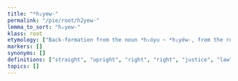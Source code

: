 ```yaml
---
title: "*h₂yew-"
permalink: "/pie/root/h2yew-"
lemma_to_sort: "h₂yew-"
klass: root
etymology: ["Back-formation from the noun *h₂óyu ~ *h₂yéw-, from the root *h₂ey- (“vital force, life”)."]
markers: []
synonyms: []
definitions: ["straight", "upright", "right", "right", "justice", "law"]
topics: []
---
```

